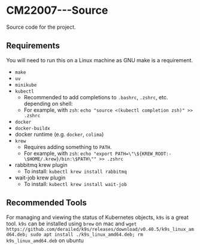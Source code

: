 # CM22007---Source
Source code for the project.

## Requirements
You will need to run this on a Linux machine as GNU make is a requirement.
- `make`
- `uv`
- `minikube`
- `kubectl`
    - Recommended to add completions to `.bashrc`, `.zshrc`, etc. depending on shell:
    - For example, with `zsh`: `echo "source <(kubectl completion zsh)" >> .zshrc`
- `docker`
- `docker-buildx`
- docker runtime (e.g. `docker`, `colima`)
- `krew`
    - Requires adding something to `PATH`.
    - For example, with `zsh`: `echo "export PATH=\"\${KREW_ROOT:-\$HOME/.krew}/bin:\$PATH\"" >> .zshrc`
- rabbitmq krew plugin
    - To install: `kubectl krew install rabbitmq`
- wait-job krew plugin
    - To install: `kubectl krew install wait-job`

## Recommended Tools
For managing and viewing the status of Kubernetes objects, `k9s` is a great tool.
`k9s` can be installed using `brew` on mac and `wget https://github.com/derailed/k9s/releases/download/v0.40.5/k9s_linux_amd64.deb; sudo apt install ./k9s_linux_amd64.deb; rm k9s_linux_amd64.deb` on ubuntu
